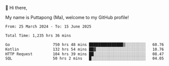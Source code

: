 👋 Hi there,

My name is Puttapong (Ma), welcome to my GitHub profile!

<!--START_SECTION:waka-->

```txt
From: 25 March 2024 - To: 15 June 2025

Total Time: 1,235 hrs 36 mins

Go                   750 hrs 48 mins ███████████████▒░░░░░░░░░   60.76 %
Kotlin               132 hrs 54 mins ██▓░░░░░░░░░░░░░░░░░░░░░░   10.76 %
HTTP Request         104 hrs 39 mins ██░░░░░░░░░░░░░░░░░░░░░░░   08.47 %
SQL                  50 hrs 2 mins   █░░░░░░░░░░░░░░░░░░░░░░░░   04.05 %
```

<!--END_SECTION:waka-->
